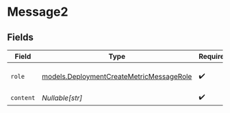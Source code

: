 # Message2


## Fields

| Field                                                                                      | Type                                                                                       | Required                                                                                   | Description                                                                                |
| ------------------------------------------------------------------------------------------ | ------------------------------------------------------------------------------------------ | ------------------------------------------------------------------------------------------ | ------------------------------------------------------------------------------------------ |
| `role`                                                                                     | [models.DeploymentCreateMetricMessageRole](../models/deploymentcreatemetricmessagerole.md) | :heavy_check_mark:                                                                         | The role of the prompt message                                                             |
| `content`                                                                                  | *Nullable[str]*                                                                            | :heavy_check_mark:                                                                         | N/A                                                                                        |